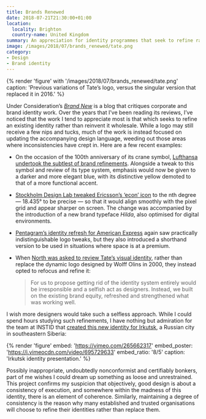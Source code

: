 ```yaml
---
title: Brands Renewed
date: 2018-07-21T21:30:00+01:00
location:
  locality: Brighton
  country-name: United Kingdom
summary: An appreciation for identity programmes that seek to refine rather than reinvent.
image: /images/2018/07/brands_renewed/tate.png
category:
- Design
- Brand identity
---
```

{% render 'figure' with '/images/2018/07/brands_renewed/tate.png'
  caption: 'Previous variations of Tate’s logo, versus the singular version that replaced it in 2016.'
%}

Under Consideration’s [_Brand New_][1] is a blog that critiques corporate and brand identity work. Over the years that I’ve been reading its reviews, I’ve noticed that the work I tend to appreciate most is that which seeks to refine an existing identity rather than reinvent it wholesale. While a logo may still receive a few nips and tucks, much of the work is instead focused on updating the accompanying design language, weeding out those areas where inconsistencies have crept in. Here are a few recent examples:

* On the occasion of the 100th anniversary of its crane symbol, [Lufthansa undertook the subtlest of brand refinements][2]. Alongside a tweak to this symbol and review of its type system, emphasis would now be given to a darker and more elegant blue, with its distinctive yellow demoted to that of a more functional accent.

* [Stockholm Design Lab tweaked Ericsson’s ‘econ’ icon][3] to the nth degree — 18.435° to be precise — so that it would align smoothly with the pixel grid and appear sharper on screen. The change was accompanied by the introduction of a new brand typeface *Hilda*, also optimised for digital environments.

* [Pentagram’s identity refresh for American Express][4] again saw practically indistinguishable logo tweaks, but they also introduced a shorthand version to be used in situations where space is at a premium.

* When [North was asked to review Tate’s visual identity][5], rather than replace the dynamic logo designed by Wolff Olins in 2000, they instead opted to refocus and refine it:

  > For us to propose getting rid of the identity system entirely would be irresponsible and a selfish act as designers. Instead, we built on the existing brand equity, refreshed and strengthened what was working well.

I wish more designers would take such a selfless approach. While I could spend hours studying such refinements, I have nothing but admiration for the team at INSTID that [created this new identity for Irkutsk][6], a Russian city in southeastern Siberia:

{% render 'figure'
  embed: 'https://vimeo.com/265662317'
  embed_poster: 'https://i.vimeocdn.com/video/695729633'
  embed_ratio: '8/5'
  caption: 'Irkutsk identity presentation.'
%}

Possibly inappropriate, undoubtedly nonconformist and certifiably bonkers, part of me wishes I could dream up something as loose and unrestrained. This project confirms my suspicion that objectively, good design is about a consistency of execution, and somewhere within the madness of this identity, there is an element of coherence. Similarly, maintaining a degree of consistency is the reason why many established and trusted organisations will choose to refine their identities rather than replace them.

[1]: https://www.underconsideration.com/brandnew/
[2]: https://www.underconsideration.com/brandnew/archives/new_logo_identity_and_livery_for_lufthansa_done_in_house.php
[3]: https://www.underconsideration.com/brandnew/archives/new_icon_and_identity_for_ericsson_by_stockholm_design_lab.php
[4]: https://www.underconsideration.com/brandnew/archives/new_logo_and_identity_for_american_express_by_pentagram.php
[5]: https://www.underconsideration.com/brandnew/archives/new_logo_and_identity_for_tate_by_north.php
[6]: https://www.underconsideration.com/brandnew/archives/new_logo_and_identity_for_irkutsk_by_instid.php
